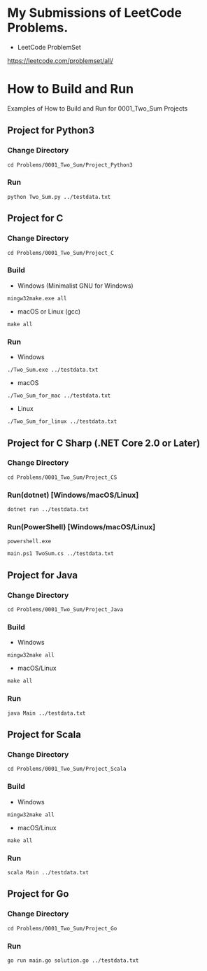 # My Submissions of LeetCode Problems.

* LeetCode ProblemSet

<https://leetcode.com/problemset/all/>


# How to Build and Run

Examples of How to Build and Run for 0001_Two_Sum Projects

## Project for Python3

### Change Directory
```
cd Problems/0001_Two_Sum/Project_Python3
```

### Run

```
python Two_Sum.py ../testdata.txt
```

## Project for C


### Change Directory

```
cd Problems/0001_Two_Sum/Project_C
```

### Build

* Windows (Minimalist GNU for Windows)

```  
mingw32make.exe all
```

* macOS or Linux (gcc)

```
make all
```


### Run

* Windows

```
./Two_Sum.exe ../testdata.txt
```

* macOS

```
./Two_Sum_for_mac ../testdata.txt
```

* Linux

```
./Two_Sum_for_linux ../testdata.txt
```



## Project for C Sharp (.NET Core 2.0 or Later)


### Change Directory

```
cd Problems/0001_Two_Sum/Project_CS
```

### Run(dotnet) [Windows/macOS/Linux]

```
dotnet run ../testdata.txt
```

### Run(PowerShell) [Windows/macOS/Linux]

```
powershell.exe

main.ps1 TwoSum.cs ../testdata.txt
```

## Project for Java


### Change Directory

```
cd Problems/0001_Two_Sum/Project_Java
```

### Build

* Windows

```
mingw32make all
```

* macOS/Linux

```
make all
```


### Run

```
java Main ../testdata.txt
```

## Project for Scala


### Change Directory

```
cd Problems/0001_Two_Sum/Project_Scala
```

### Build


* Windows

```
mingw32make all
```

* macOS/Linux

```
make all
```

### Run

```
scala Main ../testdata.txt
```

## Project for Go


### Change Directory

```
cd Problems/0001_Two_Sum/Project_Go
```

### Run

```
go run main.go solution.go ../testdata.txt
```

